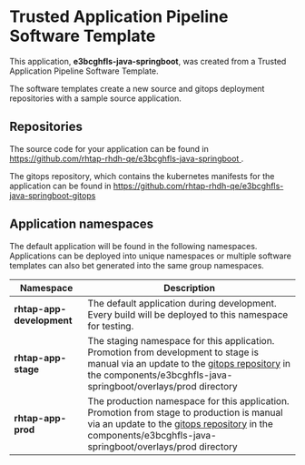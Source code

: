 # Trusted Application Pipeline Software Template

This application, **e3bcghfls-java-springboot**, was created from a Trusted Application Pipeline Software Template.

The software templates create a new source and gitops deployment repositories with a sample source application. 

## Repositories

The source code for your application can be found in [https://github.com/rhtap-rhdh-qe/e3bcghfls-java-springboot ](https://github.com/rhtap-rhdh-qe/e3bcghfls-java-springboot ).
 
The gitops repository, which contains the kubernetes manifests for the application can be found in 
[https://github.com/rhtap-rhdh-qe/e3bcghfls-java-springboot-gitops ](https://github.com/rhtap-rhdh-qe/e3bcghfls-java-springboot-gitops ) 

## Application namespaces 

The default application will be found in the following namespaces. Applications can be deployed into unique namespaces or multiple software templates can also bet generated into the same group namespaces.  

|  Namespace   |  Description   |  
| -------- | -------- |   
| **rhtap-app-development** | The default application during development. Every build will be deployed to this namespace for testing. | 
| **rhtap-app-stage** | The staging namespace for this application. Promotion from development to stage is manual via an update to the [gitops repository](https://github.com/rhtap-rhdh-qe/e3bcghfls-java-springboot-gitops ) in the components/e3bcghfls-java-springboot/overlays/prod directory |  
| **rhtap-app-prod** | The production namespace for this application. Promotion from stage to production is manual via an update to the [gitops repository](https://github.com/rhtap-rhdh-qe/e3bcghfls-java-springboot-gitops ) in the components/e3bcghfls-java-springboot/overlays/prod directory | 